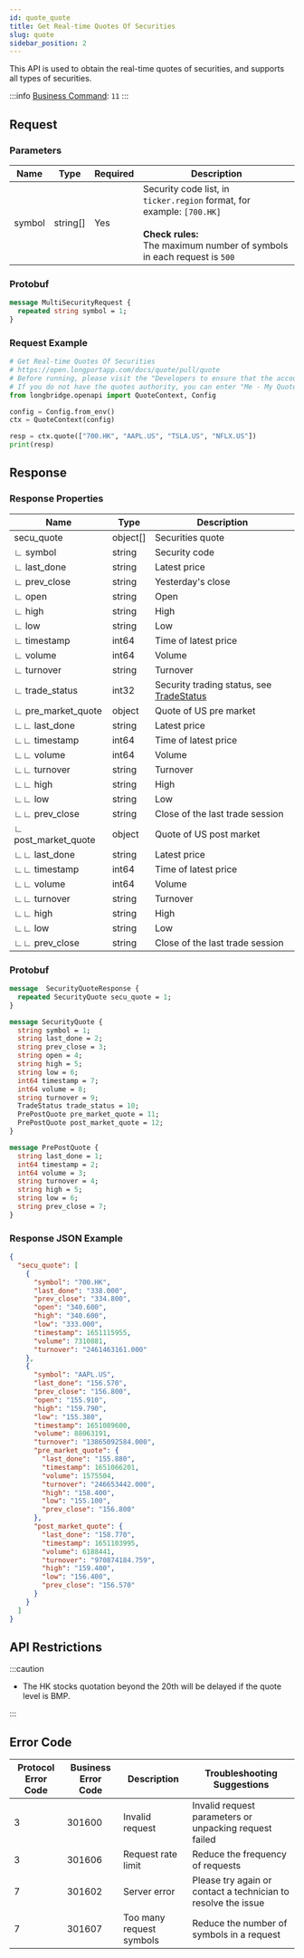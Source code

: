 ```yaml
---
id: quote_quote
title: Get Real-time Quotes Of Securities
slug: quote
sidebar_position: 2
---
```


This API is used to obtain the real-time quotes of securities, and supports all types of securities.

:::info
[Business Command](../../socket/protocol/request): `11`
:::

## Request

### Parameters

| Name   | Type     | Required | Description                                                                                                                                                     |
| ------ | -------- | -------- | --------------------------------------------------------------------------------------------------------------------------------------------------------------- |
| symbol | string[] | Yes      | Security code list, in `ticker.region` format, for example: `[700.HK]` <br /><br />**Check rules:**<br />The maximum number of symbols in each request is `500` |

### Protobuf

```protobuf
message MultiSecurityRequest {
  repeated string symbol = 1;
}
```

### Request Example

```python
# Get Real-time Quotes Of Securities
# https://open.longportapp.com/docs/quote/pull/quote
# Before running, please visit the "Developers to ensure that the account has the correct quotes authority.
# If you do not have the quotes authority, you can enter "Me - My Quotes - Store" to purchase the authority through the "LongPort" mobile app.
from longbridge.openapi import QuoteContext, Config

config = Config.from_env()
ctx = QuoteContext(config)

resp = ctx.quote(["700.HK", "AAPL.US", "TSLA.US", "NFLX.US"])
print(resp)
```

## Response

### Response Properties

| Name                | Type     | Description                                                                          |
| ------------------- | -------- | ------------------------------------------------------------------------------------ |
| secu_quote          | object[] | Securities quote                                                                     |
| ∟ symbol            | string   | Security code                                                                        |
| ∟ last_done         | string   | Latest price                                                                         |
| ∟ prev_close        | string   | Yesterday's close                                                                    |
| ∟ open              | string   | Open                                                                                 |
| ∟ high              | string   | High                                                                                 |
| ∟ low               | string   | Low                                                                                  |
| ∟ timestamp         | int64    | Time of latest price                                                                 |
| ∟ volume            | int64    | Volume                                                                               |
| ∟ turnover          | string   | Turnover                                                                             |
| ∟ trade_status      | int32    | Security trading status, see [TradeStatus](../objects#tradestatus---security-status) |
| ∟ pre_market_quote  | object   | Quote of US pre market                                                               |
| ∟∟ last_done        | string   | Latest price                                                                         |
| ∟∟ timestamp        | int64    | Time of latest price                                                                 |
| ∟∟ volume           | int64    | Volume                                                                               |
| ∟∟ turnover         | string   | Turnover                                                                             |
| ∟∟ high             | string   | High                                                                                 |
| ∟∟ low              | string   | Low                                                                                  |
| ∟∟ prev_close       | string   | Close of the last trade session                                                      |
| ∟ post_market_quote | object   | Quote of US post market                                                              |
| ∟∟ last_done        | string   | Latest price                                                                         |
| ∟∟ timestamp        | int64    | Time of latest price                                                                 |
| ∟∟ volume           | int64    | Volume                                                                               |
| ∟∟ turnover         | string   | Turnover                                                                             |
| ∟∟ high             | string   | High                                                                                 |
| ∟∟ low              | string   | Low                                                                                  |
| ∟∟ prev_close       | string   | Close of the last trade session                                                      |

### Protobuf

```protobuf
message  SecurityQuoteResponse {
  repeated SecurityQuote secu_quote = 1;
}

message SecurityQuote {
  string symbol = 1;
  string last_done = 2;
  string prev_close = 3;
  string open = 4;
  string high = 5;
  string low = 6;
  int64 timestamp = 7;
  int64 volume = 8;
  string turnover = 9;
  TradeStatus trade_status = 10;
  PrePostQuote pre_market_quote = 11;
  PrePostQuote post_market_quote = 12;
}

message PrePostQuote {
  string last_done = 1;
  int64 timestamp = 2;
  int64 volume = 3;
  string turnover = 4;
  string high = 5;
  string low = 6;
  string prev_close = 7;
}
```

### Response JSON Example

```json
{
  "secu_quote": [
    {
      "symbol": "700.HK",
      "last_done": "338.000",
      "prev_close": "334.800",
      "open": "340.600",
      "high": "340.600",
      "low": "333.000",
      "timestamp": 1651115955,
      "volume": 7310881,
      "turnover": "2461463161.000"
    },
    {
      "symbol": "AAPL.US",
      "last_done": "156.570",
      "prev_close": "156.800",
      "open": "155.910",
      "high": "159.790",
      "low": "155.380",
      "timestamp": 1651089600,
      "volume": 88063191,
      "turnover": "13865092584.000",
      "pre_market_quote": {
        "last_done": "155.880",
        "timestamp": 1651066201,
        "volume": 1575504,
        "turnover": "246653442.000",
        "high": "158.400",
        "low": "155.100",
        "prev_close": "156.800"
      },
      "post_market_quote": {
        "last_done": "158.770",
        "timestamp": 1651103995,
        "volume": 6188441,
        "turnover": "970874184.759",
        "high": "159.400",
        "low": "156.400",
        "prev_close": "156.570"
      }
    }
  ]
}
```

## API Restrictions

:::caution

- The HK stocks quotation beyond the 20th will be delayed if the quote level is BMP.

:::

## Error Code

| Protocol Error Code | Business Error Code | Description              | Troubleshooting Suggestions                                   |
| ------------------- | ------------------- | ------------------------ | ------------------------------------------------------------- |
| 3                   | 301600              | Invalid request          | Invalid request parameters or unpacking request failed        |
| 3                   | 301606              | Request rate limit       | Reduce the frequency of requests                              |
| 7                   | 301602              | Server error             | Please try again or contact a technician to resolve the issue |
| 7                   | 301607              | Too many request symbols | Reduce the number of symbols in a request                     |
